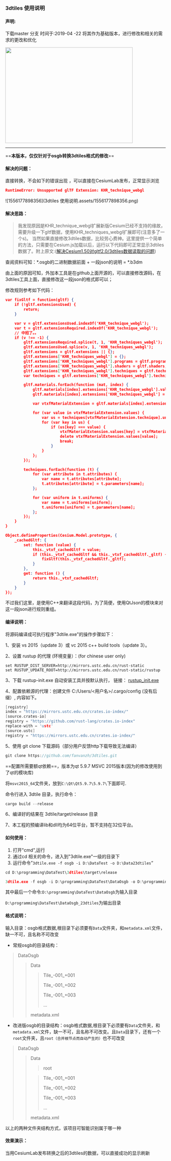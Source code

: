 ### 3dtiles 使用说明

#### 声明:

[fanvanzh/3dtiles]: https://github.com/fanvanzh/3dtiles	"fork fanvanzh/3dtiles"

 下载master  分支  时间于:2019-04 -22   将其作为基础版本，进行修改和相关的需求的更改和优化

<img src="https://github.com/touwoyimuli/2019_04_3dties/blob/master/images/1.png"  height="300" width="400">

------

==**本版本，仅仅针对于osgb转换3dtiles格式的修改**==

#### 解决的问题：

直接转换，不会如下的错误出现 ，可以直接在CesiumLab发布，正常显示浏览

```json
RuntimeError: Unsupported glTF Extension: KHR_technique_webgl
```

![1556177898356](3dtiles 使用说明.assets/1556177898356.png)

#### 解决思路：

> 我发现原因是KHR_technique_webgl扩展新版Cesium已经不支持的缘故，需要升级一下gltf数据，使用KHR_techniques_webgl扩展即可(注意多了一个s)。
> 当然如果直接修改3dtiles数据，比较劳心费神。这里提供一个简单的方法，只需要在Cesium.js加载以后，运行以下代码即可正常显示3dtiles数据了。附上原文:([解决Cesium1.50对gltf2.0/3dtiles数据读取的问题](https://www.jianshu.com/p/e0e0a62c5726))

查阅资料可知：*.osgb的二进制数据前面 + 一段json的说明 = *.b3dm

由上面的原因可知，外加本工具是在github上面开源的，可以直接修改源码，在3dtiles工具上面，直接修改这一段json的格式即可以；

修改规则参考如下代码：

```json
var fixGltf = function(gltf) {
    if (!gltf.extensionsUsed) {
        return;
    }

    var v = gltf.extensionsUsed.indexOf('KHR_technique_webgl');
    var t = gltf.extensionsRequired.indexOf('KHR_technique_webgl');
    // 中招了。。
    if (v !== -1) {
        gltf.extensionsRequired.splice(t, 1, 'KHR_techniques_webgl');
        gltf.extensionsUsed.splice(v, 1, 'KHR_techniques_webgl');
        gltf.extensions = gltf.extensions || {};
        gltf.extensions['KHR_techniques_webgl'] = {};
        gltf.extensions['KHR_techniques_webgl'].programs = gltf.programs;
        gltf.extensions['KHR_techniques_webgl'].shaders = gltf.shaders;
        gltf.extensions['KHR_techniques_webgl'].techniques = gltf.techniques;
        var techniques = gltf.extensions['KHR_techniques_webgl'].techniques;

        gltf.materials.forEach(function (mat, index) {
            gltf.materials[index].extensions['KHR_technique_webgl'].values = gltf.materials[index].values;
            gltf.materials[index].extensions['KHR_techniques_webgl'] = gltf.materials[index].extensions['KHR_technique_webgl'];

            var vtxfMaterialExtension = gltf.materials[index].extensions['KHR_techniques_webgl'];

            for (var value in vtxfMaterialExtension.values) {
                var us = techniques[vtxfMaterialExtension.technique].uniforms;
                for (var key in us) {
                    if (us[key] === value) {
                        vtxfMaterialExtension.values[key] = vtxfMaterialExtension.values[value];
                        delete vtxfMaterialExtension.values[value];
                        break;
                    }
                }
            };
        });

        techniques.forEach(function (t) {
            for (var attribute in t.attributes) {
                var name = t.attributes[attribute];
                t.attributes[attribute] = t.parameters[name];
            };

            for (var uniform in t.uniforms) {
                var name = t.uniforms[uniform];
                t.uniforms[uniform] = t.parameters[name];
            };
        });
    }
}

Object.defineProperties(Cesium.Model.prototype, {
    _cachedGltf: {
        set: function (value) {
            this._vtxf_cachedGltf = value;
            if (this._vtxf_cachedGltf && this._vtxf_cachedGltf._gltf) {
                fixGltf(this._vtxf_cachedGltf._gltf);
            }
        },
        get: function () {
            return this._vtxf_cachedGltf;
        }
    }
});
```

不过我们这里，是使用C++来翻译这段代码，为了简便，使用QtJson的模块来对这一段json进行规则重组。

#### 编译说明：

将源码编译成可执行程序"3dtile.exe"的操作步骤如下：

1、安装 vs 2015（update 3）或 vc 2015 c++ build tools（update 3）。

2、设置 rustup 的代理 (环境变量）：(for chinese user only)

```
set RUSTUP_DIST_SERVER=http://mirrors.ustc.edu.cn/rust-static
set RUSTUP_UPDATE_ROOT=http://mirrors.ustc.edu.cn/rust-static/rustup
```

3、下载 rustup-init.exe 自动安装工具并按默认执行， 链接： [rustup_init.exe](https://static.rust-lang.org/rustup/dist/i686-pc-windows-gnu/rustup-init.exe)

4、配置依赖源的代理：创建文件 C:/Users/<用户名>/.cargo/config (没有后缀）, 内容如下。

```c
[registry]
index = "https://mirrors.ustc.edu.cn/crates.io-index/"
[source.crates-io]
registry = "https://github.com/rust-lang/crates.io-index"
replace-with = 'ustc'
[source.ustc]
registry = "https://mirrors.ustc.edu.cn/crates.io-index/"
```

5、使用 git clone 下载源码（部分用户反馈http下载导致无法编译）

```c
git clone https://github.com/fanvanzh/3dtiles.git
```





==配置所需要额qt依赖==，版本为qt 5.9.7 MSVC 2015版本(因为的修改使用到了qt的模块库)

将`msvc2015_64`文件夹，放到`C:\Qt\Qt5.9.7\5.9.7\`下面即可.



命令行进入 3dtile 目录，执行命令：

```c
cargo build --release
```

6、编译好的结果在 3dtile/target/release 目录

7、本工程的预编译lib和dll均为64位平台，暂不支持在32位平台。

#### 如何使用：

1. 打开"cmd",运行
2. 通过cd 相关的命令，进入到"3dtile.exe"一级的目录下
3. 运行命令”`3dtile.exe -f osgb -i D:\DataTest -o D:\Data23dtiles`“

```c
cd D:\programming\DataTest\3dtiles\target\release

3dtile.exe -f osgb -i D:\programming\DataTest\DataOsgb -o D:\programming\DataTest\DataOsgb_23dtiles
```

其中最后一个命令:`D:\programming\DataTest\DataOsgb`为输入目录

`D:\programming\DataTest\DataOsgb_23dtiles`为输出目录

#### 格式说明：

输入目录：osgb格式数据,根目录下必须要有`Data`文件夹，和`metadata.xml`文件，缺一不可，且名称不可改变

- 常规osgb的目录结构：

> DataOsgb
>
> > Data
> >
> > > Tile_-001_+001
> > >
> > > Tile_-001_+002
> > >
> > > Tile_-001_+003
> > >
> > > ...
> >
> > metadata.xml



- 改进版osgb的目录结构：osgb格式数据,根目录下必须要有`Data`文件夹，和`metadata.xml`文件，缺一不可，且名称不可改变。且`Data`目录下，还有一个`root`文件夹，且`root（合并根节点而自动产生的）`也不可改变

> DataOsgb
>
> > Data
> >
> > > root
> >
> > > Tile_-001_+001
> > >
> > > Tile_-001_+002
> > >
> > > Tile_-001_+003
> > >
> > > ...
> >
> > metadata.xml



以上的两种文件夹结构方式，该项目可智能识别属于哪一种

#### 效果演示：

当用CesiumLab发布转换之后的3dtiles的数据，可以直接成功的显示刷新



